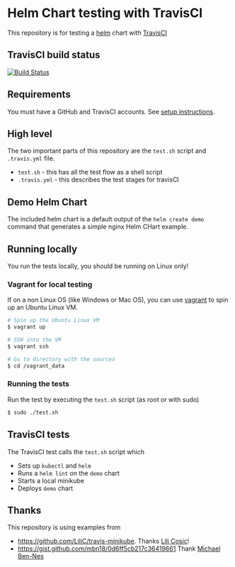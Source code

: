 # Helm Chart testing with TravisCI
This repository is for testing a [helm](https://www.helm.sh/) chart with [TravisCI](https://travis-ci.org/)

## TravisCI build status
[![Build Status](https://travis-ci.org/eldada/helm-test-travisci.svg?branch=master)](https://travis-ci.org/eldada/helm-test-travisci)

## Requirements
You must have a GitHub and TravisCI accounts. See [setup instructions](https://docs.travis-ci.com/user/getting-started/).

## High level
The two important parts of this repository are the `test.sh` script and `.travis.yml` file.
- `test.sh` - this has all the test flow as a shell script
- `.travis.yml` - this describes the test stages for travisCI

## Demo Helm Chart
The included helm chart is a default output of the `helm create demo` command that generates a simple nginx Helm CHart example.

## Running locally
You run the tests locally, you should be running on Linux only!

### Vagrant for local testing
If on a non Linux OS (like Windows or Mac OS), you can use [vagrant](https://www.vagrantup.com/) to spin up an Ubuntu Linux VM.
```bash
# Spin up the Ubuntu Linux VM
$ vagrant up

# SSH into the VM
$ vagrant ssh

# Go to directory with the sources
$ cd /vagrant_data
```

### Running the tests
Run the test by executing the `test.sh` script (as root or with sudo)
```bash
$ sudo ./test.sh
```

## TravisCI tests
The TravisCI test calls the `test.sh` script which
- Sets up `kubectl` and `helm`
- Runs a `helm lint` on the `demo` chart
- Starts a local minikube
- Deploys `demo` chart

## Thanks
This repository is using examples from
- https://github.com/LiliC/travis-minikube. Thanks [Lili Cosic](https://github.com/LiliC)!
- https://gist.github.com/mbn18/0d6ff5cb217c36419661 Thank [Michael Ben-Nes](https://gist.github.com/mbn18)
